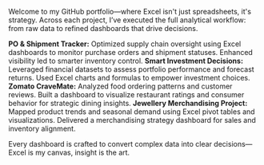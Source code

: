 Welcome to my GitHub portfolio—where Excel isn't just spreadsheets, it's strategy. Across each project, I’ve executed the full analytical workflow: from raw data to refined dashboards that drive decisions.

**PO & Shipment Tracker:** Optimized supply chain oversight using Excel dashboards to monitor purchase orders and shipment statuses. Enhanced visibility led to smarter inventory control.
**Smart Investment Decisions:** Leveraged financial datasets to assess portfolio performance and forecast returns. Used Excel charts and formulas to empower investment choices.
**Zomato CraveMate:** Analyzed food ordering patterns and customer reviews. Built a dashboard to visualize restaurant ratings and consumer behavior for strategic dining insights.
**Jewellery Merchandising Project:** Mapped product trends and seasonal demand using Excel pivot tables and visualizations. Delivered a merchandising strategy dashboard for sales and inventory alignment.

Every dashboard is crafted to convert complex data into clear decisions—Excel is my canvas, insight is the art.
